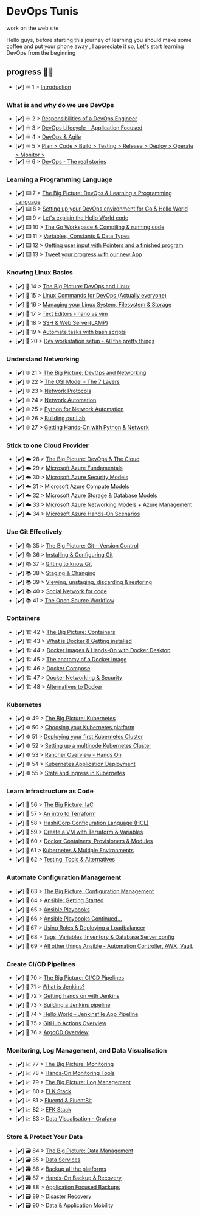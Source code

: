# DevOps Tunis

work on the web site 

Hello guys, before starting this journey of learning you should make some coffee and put your phone away , I appreciate it so,
Let's start learning DevOps from the beginning

## progress 👨‍💻
- [✔️] ♾️ 1 > [Introduction]()

### What is and why do we use DevOps

- [✔️] ♾️ 2 > [Responsibilities of a DevOps Engineer]()
- [✔️] ♾️ 3 > [DevOps Lifecycle - Application Focused]()
- [✔️] ♾️ 4 > [DevOps & Agile]()
- [✔️] ♾️ 5 > [Plan > Code > Build > Testing > Release > Deploy > Operate > Monitor >]()
- [✔️] ♾️ 6 > [DevOps - The real stories]()

### Learning a Programming Language

- [✔️] ⌨️ 7 > [The Big Picture: DevOps & Learning a Programming Language]()
- [✔️] ⌨️ 8 > [Setting up your DevOps environment for Go & Hello World]()
- [✔️] ⌨️ 9 > [Let's explain the Hello World code]()
- [✔️] ⌨️ 10 > [The Go Workspace & Compiling & running code]()
- [✔️] ⌨️ 11 > [Variables, Constants & Data Types]()
- [✔️] ⌨️ 12 > [Getting user input with Pointers and a finished program]()
- [✔️] ⌨️ 13 > [Tweet your progress with our new App]()

### Knowing Linux Basics

- [✔️] 🐧 14 > [The Big Picture: DevOps and Linux]()
- [✔️] 🐧 15 > [Linux Commands for DevOps (Actually everyone)]()
- [✔️] 🐧 16 > [Managing your Linux System, Filesystem & Storage]()
- [✔️] 🐧 17 > [Text Editors - nano vs vim]()
- [✔️] 🐧 18 > [SSH & Web Server(LAMP)]()
- [✔️] 🐧 19 > [Automate tasks with bash scripts]()
- [✔️] 🐧 20 > [Dev workstation setup - All the pretty things]()

### Understand Networking

- [✔️] 🌐 21 > [The Big Picture: DevOps and Networking]()
- [✔️] 🌐 22 > [The OSI Model - The 7 Layers]()
- [✔️] 🌐 23 > [Network Protocols]()
- [✔️] 🌐 24 > [Network Automation]()
- [✔️] 🌐 25 > [Python for Network Automation]()
- [✔️] 🌐 26 > [Building our Lab]()
- [✔️] 🌐 27 > [Getting Hands-On with Python & Network]()

### Stick to one Cloud Provider

- [✔️] ☁️ 28 > [The Big Picture: DevOps & The Cloud]()
- [✔️] ☁️ 29 > [Microsoft Azure Fundamentals]()
- [✔️] ☁️ 30 > [Microsoft Azure Security Models]()
- [✔️] ☁️ 31 > [Microsoft Azure Compute Models]()
- [✔️] ☁️ 32 > [Microsoft Azure Storage & Database Models]()
- [✔️] ☁️ 33 > [Microsoft Azure Networking Models + Azure Management]()
- [✔️] ☁️ 34 > [Microsoft Azure Hands-On Scenarios]()

### Use Git Effectively

- [✔️] 📚 35 > [The Big Picture: Git - Version Control]()
- [✔️] 📚 36 > [Installing & Configuring Git]()
- [✔️] 📚 37 > [Gitting to know Git]()
- [✔️] 📚 38 > [Staging & Changing]()
- [✔️] 📚 39 > [Viewing, unstaging, discarding & restoring]()
- [✔️] 📚 40 > [Social Network for code]()
- [✔️] 📚 41 > [The Open Source Workflow]()

### Containers

- [✔️] 🏗️ 42 > [The Big Picture: Containers]()
- [✔️] 🏗️ 43 > [What is Docker & Getting installed]()
- [✔️] 🏗️ 44 > [Docker Images & Hands-On with Docker Desktop]()
- [✔️] 🏗️ 45 > [The anatomy of a Docker Image]()
- [✔️] 🏗️ 46 > [Docker Compose]()
- [✔️] 🏗️ 47 > [Docker Networking & Security]()
- [✔️] 🏗️ 48 > [Alternatives to Docker]()

### Kubernetes

- [✔️] ☸ 49 > [The Big Picture: Kubernetes]()
- [✔️] ☸ 50 > [Choosing your Kubernetes platform]()
- [✔️] ☸ 51 > [Deploying your first Kubernetes Cluster]()
- [✔️] ☸ 52 > [Setting up a multinode Kubernetes Cluster]()
- [✔️] ☸ 53 > [Rancher Overview - Hands On]()
- [✔️] ☸ 54 > [Kubernetes Application Deployment]()
- [✔️] ☸ 55 > [State and Ingress in Kubernetes]()

### Learn Infrastructure as Code

- [✔️] 🤖 56 > [The Big Picture: IaC]()
- [✔️] 🤖 57 > [An intro to Terraform]()
- [✔️] 🤖 58 > [HashiCorp Configuration Language (HCL)]()
- [✔️] 🤖 59 > [Create a VM with Terraform & Variables]()
- [✔️] 🤖 60 > [Docker Containers, Provisioners & Modules]()
- [✔️] 🤖 61 > [Kubernetes & Multiple Environments]()
- [✔️] 🤖 62 > [Testing, Tools & Alternatives]()

### Automate Configuration Management

- [✔️] 📜 63 > [The Big Picture: Configuration Management]()
- [✔️] 📜 64 > [Ansible: Getting Started]()
- [✔️] 📜 65 > [Ansible Playbooks]()
- [✔️] 📜 66 > [Ansible Playbooks Continued...]()
- [✔️] 📜 67 > [Using Roles & Deploying a Loadbalancer]()
- [✔️] 📜 68 > [Tags, Variables, Inventory & Database Server config]()
- [✔️] 📜 69 > [All other things Ansible - Automation Controller, AWX, Vault]()

### Create CI/CD Pipelines

- [✔️] 🔄 70 > [The Big Picture: CI/CD Pipelines]()
- [✔️] 🔄 71 > [What is Jenkins?]()
- [✔️] 🔄 72 > [Getting hands on with Jenkins]()
- [✔️] 🔄 73 > [Building a Jenkins pipeline]()
- [✔️] 🔄 74 > [Hello World - Jenkinsfile App Pipeline]()
- [✔️] 🔄 75 > [GitHub Actions Overview]()
- [✔️] 🔄 76 > [ArgoCD Overview]()

### Monitoring, Log Management, and Data Visualisation

- [✔️] 📈 77 > [The Big Picture: Monitoring]()
- [✔️] 📈 78 > [Hands-On Monitoring Tools]()
- [✔️] 📈 79 > [The Big Picture: Log Management]()
- [✔️] 📈 80 > [ELK Stack]()
- [✔️] 📈 81 > [Fluentd & FluentBit]()
- [✔️] 📈 82 > [EFK Stack]()
- [✔️] 📈 83 > [Data Visualisation - Grafana]()

### Store & Protect Your Data

- [✔️] 🗃️ 84 > [The Big Picture: Data Management]()
- [✔️] 🗃️ 85 > [Data Services]()
- [✔️] 🗃️ 86 > [Backup all the platforms]()
- [✔️] 🗃️ 87 > [Hands-On Backup & Recovery]()
- [✔️] 🗃️ 88 > [Application Focused Backups]()
- [✔️] 🗃️ 89 > [Disaster Recovery]()
- [✔️] 🗃️ 90 > [Data & Application Mobility]()

